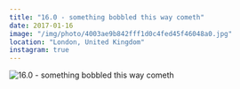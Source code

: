 ```yaml
---
title: "16.0 - something bobbled this way cometh"
date: 2017-01-16
image: "/img/photo/4003ae9b842fff1d0c4fed45f46048a0.jpg"
location: "London, United Kingdom"
instagram: true
---
```


![16.0 - something bobbled this way cometh](/img/photo/4003ae9b842fff1d0c4fed45f46048a0.jpg)
